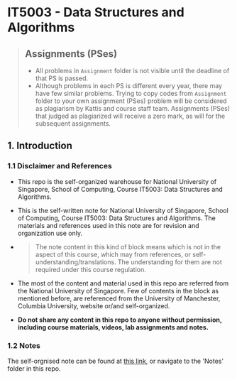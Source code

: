 # IT5003 - Data Structures and Algorithms

> ## Assignments (PSes)
> - All problems in `Assignment` folder is not visible until the deadline of that PS is passed.
> - Although problems in each PS is different every year, there may have few similar problems. Trying to copy codes from `Assignment` folder to your own assignment (PSes) problem will be considered as plagiarism by Kattis and course staff team. Assignments (PSes) that judged as plagiarized will receive a zero mark, as will for the subsequent assignments.

## 1. Introduction

### 1.1 Disclaimer and References

- This repo is the self-organized warehouse for National University of Singapore, School of Computing, Course IT5003: Data Structures and Algorithms.

- This is the self-written note for National University of Singapore, School of Computing, Course IT5003: Data Structures and Algorithms. The materials and references used in this note are for revision and organization use only.

- > The note content in this kind of block means which is not in the aspect of this course, which may from references, or self-understanding/translations. The understanding for them are not required under this course regulation.

- The most of the content and material used in this repo are referred from the National University of Singapore. Few of contents in the block as mentioned before, are referenced from the University of Manchester, Columbia University, website or/and self-organized. 

- **Do not share any content in this repo to anyone without permission, including course materials, videos, lab assignments and notes.**

### 1.2 Notes

The self-orgnised note can be found at [this link](https://wiki.wu.engineer/NationalUniversityOfSingapore/IT5003-DataStructureAlgorithm), or navigate to the 'Notes' folder in this repo.
